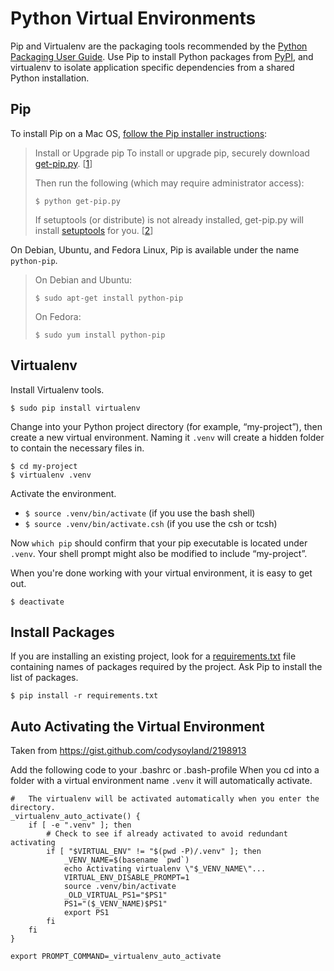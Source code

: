 Python Virtual Environments
====

Pip and Virtualenv are the packaging tools recommended by the [Python Packaging User Guide](https://python-packaging-user-guide.readthedocs.org/en/latest/current.html). Use Pip to install Python packages from [PyPI](https://python-packaging-user-guide.readthedocs.org/en/latest/glossary.html#term-python-package-index-pypi), and virtualenv to isolate application specific dependencies from a shared Python installation.

Pip
---

To install Pip on a Mac OS, [follow the Pip installer instructions](http://www.pip-installer.org/en/latest/installing.html):

> Install or Upgrade pip
> To install or upgrade pip, securely download [get-pip.py](https://raw.github.com/pypa/pip/master/contrib/get-pip.py). [[1](http://www.pip-installer.org/en/latest/installing.html#id5)]
> 
> Then run the following (which may require administrator access):
> 
>     $ python get-pip.py
> 
> If setuptools (or distribute) is not already installed, get-pip.py will install [setuptools](https://pypi.python.org/pypi/setuptools) for you. [[2](http://www.pip-installer.org/en/latest/installing.html#id6)]

On Debian, Ubuntu, and Fedora Linux, Pip is available under the name `python-pip`.

> On Debian and Ubuntu:
> 
>     $ sudo apt-get install python-pip
> 
> On Fedora:
> 
>     $ sudo yum install python-pip

Virtualenv
---

Install Virtualenv tools.

    $ sudo pip install virtualenv

Change into your Python project directory (for example, “my-project”), then create a new virtual environment. Naming it `.venv` will create a hidden folder to contain the necessary files in.

    $ cd my-project
    $ virtualenv .venv

Activate the environment.

 * `$ source .venv/bin/activate` (if you use the bash shell)
 * `$ source .venv/bin/activate.csh` (if you use the csh or tcsh)

Now `which pip` should confirm that your pip executable is located under `.venv`. Your shell prompt might also be modified to include “my-project”.

When you're done working with your virtual environment, it is easy to get out.

    $ deactivate

Install Packages
---

If you are installing an existing project, look for a [requirements.txt](http://www.pip-installer.org/en/1.1/requirements.html) file containing names of packages required by the project. Ask Pip to install the list of packages.

    $ pip install -r requirements.txt

Auto Activating the Virtual Environment
---
Taken from https://gist.github.com/codysoyland/2198913

Add the following code to your .bashrc or .bash-profile
When you cd into a folder with a virtual environment name `.venv` it will automatically activate.
```
#   The virtualenv will be activated automatically when you enter the directory.
_virtualenv_auto_activate() {
    if [ -e ".venv" ]; then
        # Check to see if already activated to avoid redundant activating
        if [ "$VIRTUAL_ENV" != "$(pwd -P)/.venv" ]; then
            _VENV_NAME=$(basename `pwd`)
            echo Activating virtualenv \"$_VENV_NAME\"...
            VIRTUAL_ENV_DISABLE_PROMPT=1
            source .venv/bin/activate
            _OLD_VIRTUAL_PS1="$PS1"
            PS1="($_VENV_NAME)$PS1"
            export PS1
        fi
    fi
}
 
export PROMPT_COMMAND=_virtualenv_auto_activate
```
